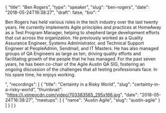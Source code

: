 {
  "title": "Ben Rogers",
  "type": "speaker",
  "slug": "ben-rogers",
  "date": "2018-05-24T16:38:27",
  "draft": false,
  "bio": "<p>Ben Rogers has held various roles in the tech industry over the last twenty years. He currently implements Agile principles and practices at HomeAway as a Test Program Manager, helping to shepherd large development efforts that cut across the organization. He previously worked as a Quality Assurance Engineer, Systems Administrator, and Technical Support Engineer at PeopleAdmin, Sendmail, and IT Masters. He has also managed groups of QA Engineers as large as ten, driving quality efforts and facilitating growth of the people that he has managed. For the past seven years, he has been co-chair of the Agile Austin QA SIG, fostering an ongoing discussion of the challenges that all testing professionals face. In his spare time, he enjoys working.</p>",
  "recordings": [
    {
      "title": "Certainty in a Risky World",
      "slug": "certainty-in-a-risky-world",
      "thumbnail": "https://i.vimeocdn.com/video/703383565_295x166.jpg",
      "date": "2018-05-24T16:38:27",
      "meetups": [
        {
          "name": "Austin Agile",
          "slug": "austin-agile"
        }
      ]
    }
  ]
}